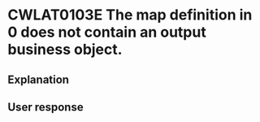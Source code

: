 # CWLAT0103E The map definition in 0 does not contain an output business object.

## Explanation

## User response